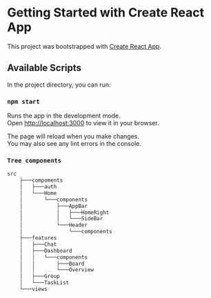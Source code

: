 # Getting Started with Create React App

This project was bootstrapped with [Create React App](https://github.com/facebook/create-react-app).

## Available Scripts

In the project directory, you can run:

### `npm start`

Runs the app in the development mode.\
Open [http://localhost:3000](http://localhost:3000) to view it in your browser.

The page will reload when you make changes.\
You may also see any lint errors in the console.

### `Tree components`
```bash
src
    ├───compoments
    │   ├───auth
    │   └───Home
    │       └───components
    │           ├───AppBar
    │           │   ├───HomeRight
    │           │   └───SideBar
    │           └───Header
    │               └───components
    ├───features
    │   ├───Chat
    │   ├───Dashboard
    │   │   └───components
    │   │       ├───Board
    │   │       └───Overview
    │   ├───Group
    │   └───TaskList
    └───views

```
            
        
